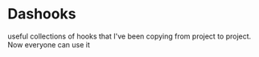 # Dashooks

useful collections of hooks that I've been copying from project to project. Now everyone can use it
